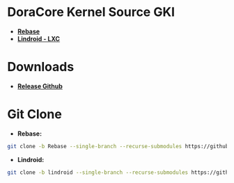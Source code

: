 # DoraCore Kernel Source GKI
* [**Rebase**](https://github.com/dopaemon/android_kernel_xiaomi_common/tree/Rebase)
* [**Lindroid - LXC**](https://github.com/dopaemon/android_kernel_xiaomi_common/tree/lindroid)

# Downloads
* [**Release Github**](https://github.com/dopaemon/android_kernel_xiaomi_common/releases)

# Git Clone
* **Rebase:**
```bash
git clone -b Rebase --single-branch --recurse-submodules https://github.com/dopaemon/android_kernel_xiaomi_common.git
```
* **Lindroid:**
```bash
git clone -b lindroid --single-branch --recurse-submodules https://github.com/dopaemon/android_kernel_xiaomi_common.git
```
